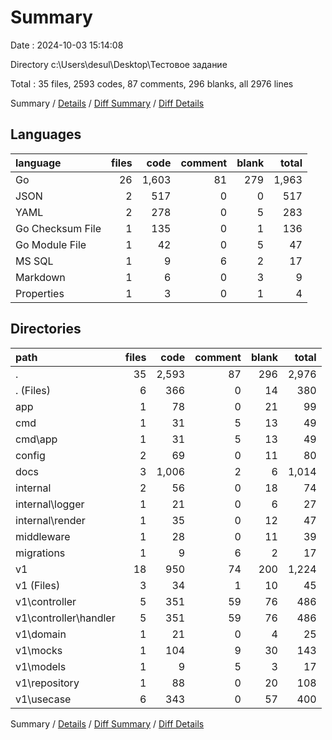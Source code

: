 # Summary

Date : 2024-10-03 15:14:08

Directory c:\\Users\\desul\\Desktop\\Тестовое задание

Total : 35 files,  2593 codes, 87 comments, 296 blanks, all 2976 lines

Summary / [Details](details.md) / [Diff Summary](diff.md) / [Diff Details](diff-details.md)

## Languages
| language | files | code | comment | blank | total |
| :--- | ---: | ---: | ---: | ---: | ---: |
| Go | 26 | 1,603 | 81 | 279 | 1,963 |
| JSON | 2 | 517 | 0 | 0 | 517 |
| YAML | 2 | 278 | 0 | 5 | 283 |
| Go Checksum File | 1 | 135 | 0 | 1 | 136 |
| Go Module File | 1 | 42 | 0 | 5 | 47 |
| MS SQL | 1 | 9 | 6 | 2 | 17 |
| Markdown | 1 | 6 | 0 | 3 | 9 |
| Properties | 1 | 3 | 0 | 1 | 4 |

## Directories
| path | files | code | comment | blank | total |
| :--- | ---: | ---: | ---: | ---: | ---: |
| . | 35 | 2,593 | 87 | 296 | 2,976 |
| . (Files) | 6 | 366 | 0 | 14 | 380 |
| app | 1 | 78 | 0 | 21 | 99 |
| cmd | 1 | 31 | 5 | 13 | 49 |
| cmd\\app | 1 | 31 | 5 | 13 | 49 |
| config | 2 | 69 | 0 | 11 | 80 |
| docs | 3 | 1,006 | 2 | 6 | 1,014 |
| internal | 2 | 56 | 0 | 18 | 74 |
| internal\\logger | 1 | 21 | 0 | 6 | 27 |
| internal\\render | 1 | 35 | 0 | 12 | 47 |
| middleware | 1 | 28 | 0 | 11 | 39 |
| migrations | 1 | 9 | 6 | 2 | 17 |
| v1 | 18 | 950 | 74 | 200 | 1,224 |
| v1 (Files) | 3 | 34 | 1 | 10 | 45 |
| v1\\controller | 5 | 351 | 59 | 76 | 486 |
| v1\\controller\\handler | 5 | 351 | 59 | 76 | 486 |
| v1\\domain | 1 | 21 | 0 | 4 | 25 |
| v1\\mocks | 1 | 104 | 9 | 30 | 143 |
| v1\\models | 1 | 9 | 5 | 3 | 17 |
| v1\\repository | 1 | 88 | 0 | 20 | 108 |
| v1\\usecase | 6 | 343 | 0 | 57 | 400 |

Summary / [Details](details.md) / [Diff Summary](diff.md) / [Diff Details](diff-details.md)